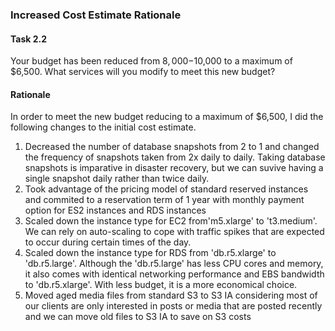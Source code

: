 ### Increased Cost Estimate Rationale

#### Task 2.2
Your budget has been reduced from $8,000-$10,000 to a maximum of $6,500. What services will you modify to meet this new budget?

#### Rationale
In order to meet the new budget reducing to a maximum of $6,500, I did the following changes to the initial cost estimate.
1. Decreased the number of database snapshots from 2 to 1 and changed the frequency of snapshots taken from 2x daily to daily. Taking database snapshots is imparative in disaster recovery, but we can suvive having a single snapshot daily rather than twice daily.
2. Took advantage of the pricing model of standard reserved instances and commited to a reservation term of 1 year with monthly payment option for ES2 instances and RDS instances
3. Scaled down the instance type for EC2 from'm5.xlarge' to 't3.medium'. We can rely on auto-scaling to cope with traffic spikes that are expected to occur during certain times of the day. 
4. Scaled down the instance type for RDS from 'db.r5.xlarge' to 'db.r5.large'. Although the 'db.r5.large' has less CPU cores and memory, it also comes with identical networking performance and EBS bandwidth to 'db.r5.xlarge'. With less budget, it is a more economical choice.
5. Moved aged media files from standard S3 to S3 IA considering most of our clients are only interested in posts or media that are posted recently and we can move old files to S3 IA to save on S3 costs
